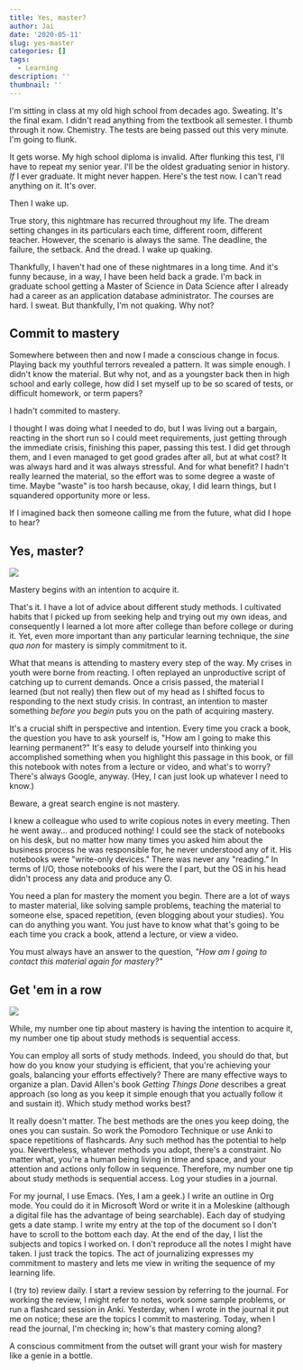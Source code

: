 ```yaml
---
title: Yes, master?
author: Jai
date: '2020-05-11'
slug: yes-master
categories: []
tags:
  - Learning
description: ''
thumbnail: ''
---
```


I'm sitting in class at my old high school from decades ago. Sweating. It's the final exam. I didn't read anything from the textbook all semester. I thumb through it now. Chemistry. The tests are being passed out this very minute. I'm going to flunk.

It gets worse. My high school diploma is invalid. After flunking this test, I'll have to repeat my senior year. I'll be the oldest graduating senior in history. *If* I ever graduate. It might never happen. Here's the test now. I can't read anything on it. It's over.

Then I wake up.

True story, this nightmare has recurred throughout my life. The dream setting changes in its particulars each time, different room, different teacher. However, the scenario is always the same. The deadline, the failure, the setback. And the dread. I wake up quaking.

Thankfully, I haven't had one of these nightmares in a long time. And it's funny because, in a way, I have been held back a grade. I'm back in graduate school getting a Master of Science in Data Science after I already had a career as an application database administrator. The courses are hard. I sweat. But thankfully, I'm not quaking. Why not?

## Commit to mastery
Somewhere between then and now I made a conscious change in focus. Playing back my youthful terrors revealed a pattern. It was simple enough. I didn't know the material. But why not, and as a youngster back then in high school and early college, how did I set myself up to be so scared of tests, or difficult homework, or term papers?

I hadn't commited to mastery.

I thought I was doing what I needed to do, but I was living out a bargain, reacting in the short run so I could meet requirements, just getting through the immediate crisis, finishing this paper, passing this test. I did get through them, and I even managed to get good grades after all, but at what cost? It was always hard and it was always stressful. And for what benefit? I hadn't really learned the material, so the effort was to some degree a waste of time. Maybe "waste" is too harsh because, okay, I did learn things, but I squandered opportunity more or less.

If I imagined back then someone calling me from the future, what did I hope to hear?

## Yes, master?
![](https://datascience.jeffryes.net/img/yes_master.jpg)

Mastery begins with an intention to acquire it.

That's it. I have a lot of advice about different study methods. I cultivated habits that I picked up from seeking help and trying out my own ideas, and consequently I learned a lot more after college than before college or during it. Yet, even more important than any particular learning technique, the *sine qua non* for mastery is simply commitment to it.

What that means is attending to mastery every step of the way. My crises in youth were borne from reacting. I often replayed an unproductive script of catching up to current demands. Once a crisis passed, the material I learned (but not really) then flew out of my head as I shifted focus to responding to the next study crisis. In contrast, an intention to master something *before you begin* puts you on the path of acquiring mastery.

It's a crucial shift in perspective and intention. Every time you crack a book, the question you have to ask yourself is, "How am I going to make this learning permanent?" It's easy to delude yourself into thinking you accomplished something when you highlight this passage in this book, or fill this notebook with notes from a lecture or video, and what's to worry? There's always Google, anyway. (Hey, I can just look up whatever I need to know.)

Beware, a great search engine is not mastery.

I knew a colleague who used to write copious notes in every meeting. Then he went away... and produced nothing! I could see the stack of notebooks on his desk, but no matter how many times you asked him about the business process he was responsible for, he never understood any of it. His notebooks were "write-only devices." There was never any "reading." In terms of I/O, those notebooks of his were the I part, but the OS in his head didn't process any data and produce any O.

You need a plan for mastery the moment you begin. There are a lot of ways to master material, like solving sample problems, teaching the material to someone else, spaced repetition, (even blogging about your studies). You can do anything you want. You just have to know what that's going to be each time you crack a book, attend a lecture, or view a video.

You must always have an answer to the question, *"How am I going to contact this material again for mastery?"*

## Get 'em in a row
![](https://datascience.jeffryes.net/img/ducks.jpg)

While, my number one tip about mastery is having the intention to acquire it, my number one tip about study methods is sequential access.

You can employ all sorts of study methods. Indeed, you should do that, but how do you know your studying is efficient, that you're achieving your goals, balancing your efforts effectively? There are many effective ways to organize a plan. David Allen's book *Getting Things Done* describes a great approach (so long as you keep it simple enough that you actually follow it and sustain it). Which study method works best?

It really doesn't matter. The best methods are the ones you keep doing, the ones you can sustain. So work the Pomodoro Technique or use Anki to space repetitions of flashcards. Any such method has the potential to help you. Nevertheless, whatever methods you adopt, there's a constraint. No matter what, you're a human being living in time and space, and your attention and actions only follow in sequence. Therefore, my number one tip about study methods is sequential access. Log your studies in a journal.

For my journal, I use Emacs. (Yes, I am a geek.) I write an outline in Org mode. You could do it in Microsoft Word or write it in a Moleskine (although a digital file has the advantage of being searchable). Each day of studying gets a date stamp. I write my entry at the top of the document so I don't have to scroll to the bottom each day. At the end of the day, I list the subjects and topics I worked on. I don't reproduce all the notes I might have taken. I just track the topics. The act of journalizing expresses my commitment to mastery and lets me view in writing the sequence of my learning life.

I (try to) review daily. I start a review session by referring to the journal. For working the review, I might refer to notes, work some sample problems, or run a flashcard session in Anki. Yesterday, when I wrote in the journal it put me on notice; these are the topics I commit to mastering. Today, when I read the journal, I'm checking in; how's that mastery coming along?

A conscious commitment from the outset will grant your wish for mastery like a genie in a bottle.